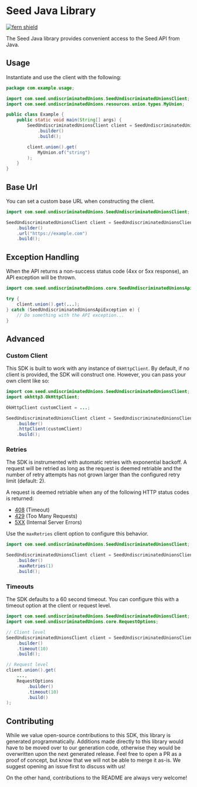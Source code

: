 # Seed Java Library

[![fern shield](https://img.shields.io/badge/%F0%9F%8C%BF-Built%20with%20Fern-brightgreen)](https://buildwithfern.com?utm_source=github&utm_medium=github&utm_campaign=readme&utm_source=Seed%2FJava)

The Seed Java library provides convenient access to the Seed API from Java.

## Usage

Instantiate and use the client with the following:

```java
package com.example.usage;

import com.seed.undiscriminatedUnions.SeedUndiscriminatedUnionsClient;
import com.seed.undiscriminatedUnions.resources.union.types.MyUnion;

public class Example {
    public static void main(String[] args) {
        SeedUndiscriminatedUnionsClient client = SeedUndiscriminatedUnionsClient
            .builder()
            .build();

        client.union().get(
            MyUnion.of("string")
        );
    }
}
```

## Base Url

You can set a custom base URL when constructing the client.

```java
import com.seed.undiscriminatedUnions.SeedUndiscriminatedUnionsClient;

SeedUndiscriminatedUnionsClient client = SeedUndiscriminatedUnionsClient
    .builder()
    .url("https://example.com")
    .build();
```

## Exception Handling

When the API returns a non-success status code (4xx or 5xx response), an API exception will be thrown.

```java
import com.seed.undiscriminatedUnions.core.SeedUndiscriminatedUnionsApiException;

try {
    client.union().get(...);
} catch (SeedUndiscriminatedUnionsApiException e) {
    // Do something with the API exception...
}
```

## Advanced

### Custom Client

This SDK is built to work with any instance of `OkHttpClient`. By default, if no client is provided, the SDK will construct one. 
However, you can pass your own client like so:

```java
import com.seed.undiscriminatedUnions.SeedUndiscriminatedUnionsClient;
import okhttp3.OkHttpClient;

OkHttpClient customClient = ...;

SeedUndiscriminatedUnionsClient client = SeedUndiscriminatedUnionsClient
    .builder()
    .httpClient(customClient)
    .build();
```

### Retries

The SDK is instrumented with automatic retries with exponential backoff. A request will be retried as long
as the request is deemed retriable and the number of retry attempts has not grown larger than the configured
retry limit (default: 2).

A request is deemed retriable when any of the following HTTP status codes is returned:

- [408](https://developer.mozilla.org/en-US/docs/Web/HTTP/Status/408) (Timeout)
- [429](https://developer.mozilla.org/en-US/docs/Web/HTTP/Status/429) (Too Many Requests)
- [5XX](https://developer.mozilla.org/en-US/docs/Web/HTTP/Status/500) (Internal Server Errors)

Use the `maxRetries` client option to configure this behavior.

```java
import com.seed.undiscriminatedUnions.SeedUndiscriminatedUnionsClient;

SeedUndiscriminatedUnionsClient client = SeedUndiscriminatedUnionsClient
    .builder()
    .maxRetries(1)
    .build();
```

### Timeouts

The SDK defaults to a 60 second timeout. You can configure this with a timeout option at the client or request level.

```java
import com.seed.undiscriminatedUnions.SeedUndiscriminatedUnionsClient;
import com.seed.undiscriminatedUnions.core.RequestOptions;

// Client level
SeedUndiscriminatedUnionsClient client = SeedUndiscriminatedUnionsClient
    .builder()
    .timeout(10)
    .build();

// Request level
client.union().get(
    ...,
    RequestOptions
        .builder()
        .timeout(10)
        .build()
);
```

## Contributing

While we value open-source contributions to this SDK, this library is generated programmatically.
Additions made directly to this library would have to be moved over to our generation code,
otherwise they would be overwritten upon the next generated release. Feel free to open a PR as
a proof of concept, but know that we will not be able to merge it as-is. We suggest opening
an issue first to discuss with us!

On the other hand, contributions to the README are always very welcome!
